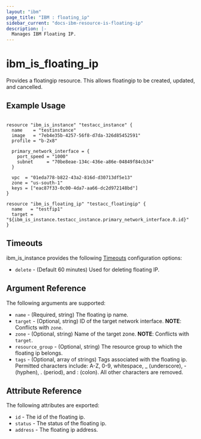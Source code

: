 ```yaml
---
layout: "ibm"
page_title: "IBM : floating_ip"
sidebar_current: "docs-ibm-resource-is-floating-ip"
description: |-
  Manages IBM Floating IP.
---
```


# ibm\_is_floating_ip

Provides a floatingip resource. This allows floatingip to be created, updated, and cancelled.


## Example Usage

```hcl

resource "ibm_is_instance" "testacc_instance" {
  name    = "testinstance"
  image   = "7eb4e35b-4257-56f8-d7da-326d85452591"
  profile = "b-2x8"

  primary_network_interface = {
    port_speed = "1000"
    subnet     = "70be8eae-134c-436e-a86e-04849f84cb34"
  }

  vpc  = "01eda778-b822-43a2-816d-d30713df5e13"
  zone = "us-south-1"
  keys = ["eac87f33-0c00-4da7-aa66-dc2d972148bd"]
}

resource "ibm_is_floating_ip" "testacc_floatingip" {
  name   = "testfip1"
  target = "${ibm_is_instance.testacc_instance.primary_network_interface.0.id}"
}

```

## Timeouts

ibm_is_instance provides the following [Timeouts](https://www.terraform.io/docs/configuration/resources.html#timeouts) configuration options:

* `delete` - (Default 60 minutes) Used for deleting floating IP.

## Argument Reference

The following arguments are supported:

* `name` - (Required, string) The floating ip name.
* `target` - (Optional, string) ID of the target network interface.
    **NOTE**: Conflicts with `zone`.
* `zone` - (Optional, string) Name of the target zone. 
    **NOTE**: Conflicts with `target`.
* `resource_group` - (Optional, string) The resource group to which the floating ip belongs.
* `tags` - (Optional, array of strings) Tags associated with the floating ip. Permitted characters include: A-Z, 0-9, whitespace, _ (underscore), - (hyphen), . (period), and : (colon). All other characters are removed.

## Attribute Reference

The following attributes are exported:

* `id` - The id of the floating ip.
* `status` - The status of the floating ip.
* `address` - The floating ip address. 
